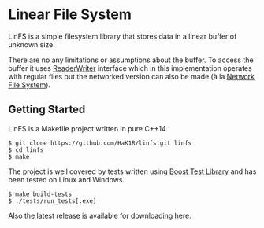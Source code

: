 Linear File System
==================

LinFS is a simple filesystem library that stores data in a linear buffer of unknown size.

There are no any limitations or assumptions about the buffer. To access the buffer it uses
[ReaderWriter](https://github.com/HaK1R/linfs/blob/master/lib/utils/reader_writer.h) interface
which in this implementation operates with regular files but the networked version can also be
made (à la [Network File System](https://en.wikipedia.org/wiki/Network_File_System)).

Getting Started
---------------
LinFS is a Makefile project written in pure C++14.

```console
$ git clone https://github.com/HaK1R/linfs.git linfs
$ cd linfs
$ make
```

The project is well covered by tests written using [Boost Test Library](http://www.boost.org/)
and has been tested on Linux and Windows.
```console
$ make build-tests
$ ./tests/run_tests[.exe]
```

Also the latest release is available for downloading [here](https://github.com/hak1r/linfs/releases).
